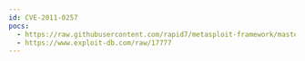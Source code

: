```yaml
---
id: CVE-2011-0257
pocs:
  - https://raw.githubusercontent.com/rapid7/metasploit-framework/master/modules/exploits/windows/fileformat/apple_quicktime_pnsize.rb
  - https://www.exploit-db.com/raw/17777
---
```

